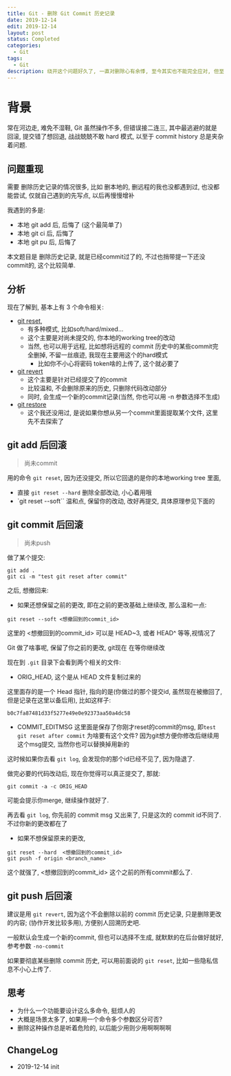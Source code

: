 ```yaml
---
title: Git - 删除 Git Commit 历史记录
date: 2019-12-14
edit: 2019-12-14
layout: post
status: Completed
categories:
  - Git
tags:
  - Git
description: 绕开这个问题好久了, 一直对删除心有余悸, 至今其实也不能完全应对, 但至少进步了点, 稍微理解了点 [git reset](https://git-scm.com/docs/git-reset), [git revert](https://git-scm.com/docs/git-reset)
---
```


# 背景

常在河边走, 难免不湿鞋, Git 虽然操作不多, 但错误接二连三, 其中最逃避的就是 回滚, 提交错了想回退, 战战兢兢不敢 hard 模式, 以至于 commit history 总是夹杂着问题.

## 问题重现

需要 删除历史记录的情况很多, 比如 删本地的, 删远程的我也没都遇到过, 也没都能尝试, 仅就自己遇到的先写点, 以后再慢慢增补

我遇到的多是:

- 本地 git add 后, 后悔了 (这个最简单了)
- 本地 git ci 后, 后悔了
- 本地 git pu 后, 后悔了

本文题目是 删除历史记录, 就是已经commit过了的, 不过也捎带提一下还没commit的, 这个比较简单.

## 分析

现在了解到, 基本上有 3 个命令相关:

- [git reset](https://git-scm.com/docs/git-reset),
  - 有多种模式, 比如soft/hard/mixed...
  - 这个主要是对尚未提交的, 你本地的working tree的改动
  - 当然, 也可以用于远程, 比如想将远程的 commit 历史中的某些commit完全删掉, 不留一丝痕迹, 我现在主要用这个的hard模式
      - 比如你不小心将密码 token啥的上传了, 这个就必要了
- [git revert](https://git-scm.com/docs/git-revert)
  - 这个主要是针对已经提交了的commit
  - 比较温和, 不会删除原来的历史, 只删除代码改动部分
  - 同时, 会生成一个新的commit记录(当然, 你也可以用 -n 参数选择不生成)
- [git restore](https://git-scm.com/docs/git-restore)
  - 这个我还没用过, 是说如果你想从另一个commit里面提取某个文件, 这里先不去探索了

## git add 后回滚
> 尚未commit

用的命令 `git reset`, 因为还没提交, 所以它回退的是你的本地working tree 里面, 

- 直接 `git reset --hard` 删除全部改动, 小心着用哦
- `git reset --soft`` 温和点, 保留你的改动, 改好再提交, 具体原理参见下面的

## git commit 后回滚 
> 尚未push

做了某个提交:

```
git add .
git ci -m "test git reset after commit"
```

之后, 想撤回来:

- 如果还想保留之前的更改, 即在之前的更改基础上继续改, 那么温和一点:

```
git reset --soft <想撤回到的commit_id>
```

这里的 <想撤回到的commit_id> 可以是 HEAD~3, 或者 HEAD^ 等等,视情况了

Git 做了啥事呢, 保留了你之前的更改, git现在 在等你继续改

现在到 `.git` 目录下会看到两个相关的文件:

  - ORIG_HEAD, 这个是从 HEAD 文件复制过来的

  这里面存的是一个 Head 指针, 指向的是(你做过的那个提交id, 虽然现在被撤回了, 但是记录在这里以备后用), 比如这样子:

  ```
  b0c7fa87481d33f5277e49e0e92373aa50a4dc58

  ```

  - COMMIT_EDITMSG
  这里面是保存了你刚才reset的commit的msg, 即`test git reset after commit`
  为啥要有这个文件? 因为git想方便你修改后继续用这个msg提交, 当然你也可以替换掉用新的


  这时候如果你去看 `git log`, 会发现你的那个id已经不见了, 因为隐退了.

  做完必要的代码改动后, 现在你觉得可以真正提交了, 那就:

  ```
  git commit -a -c ORIG_HEAD
  ```

可能会提示你merge, 继续操作就好了. 

再去看 `git log`, 你先前的 commit msg 又出来了, 只是这次的 commit id不同了. 不过你新的更改都在了

- 如果不想保留原来的更改, 

```
git reset --hard  <想撤回到的commit_id>
git push -f origin <branch_name>
```

这个就强了, <想撤回到的commit_id> 这个之前的所有commit都么了.

## git push 后回滚

建议是用 `git revert`, 因为这个不会删除以前的 commit 历史记录, 只是删除更改的内容; (协作开发比较多用), 方便别人回溯历史吧.

一般默认会生成一个新的commit, 但也可以选择不生成, 就默默的在后台做好就好, 参考参数 `-no-commit`

如果要彻底某些删除 commit 历史, 可以用前面说的 `git reset`, 比如一些隐私信息不小心上传了.

## 思考

- 为什么一个功能要设计这么多命令, 挺烦人的
- 大概是场景太多了, 如果用一个命令多个参数区分可否?
- 删除这种操作总是听着危险的, 以后能少用则少用啊啊啊啊

## ChangeLog
- 2019-12-14 init